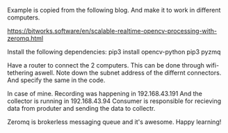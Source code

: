 Example is copied from the following blog. And make it to work in different computers.

https://bitworks.software/en/scalable-realtime-opencv-processing-with-zeromq.html

Install the following dependencies:
    pip3 install opencv-python
    pip3 pyzmq

Have a router to connect the 2 computers. This can be done through wifi-tethering aswell.
Note down the subnet address of the differnt connectors. And specify the same in the code.

In case of mine.
    Recording was happening in 192.168.43.191
    And the collector is running in 192.168.43.94
    Consumer is responsible for recieving data from produter and sending the data to collectr.

Zeromq is brokerless messaging queue and it's awesome. Happy learning!









